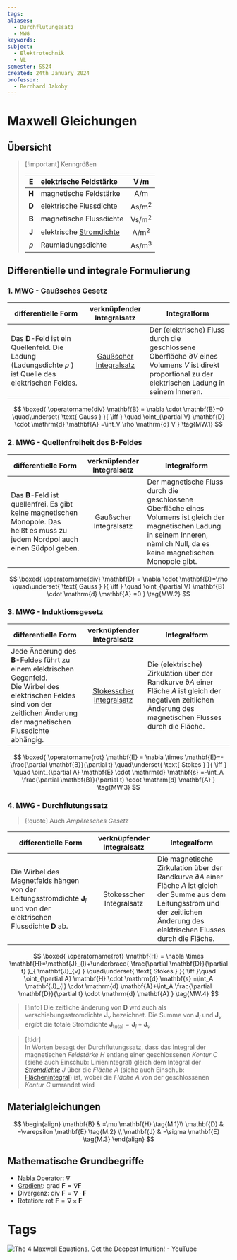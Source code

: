 ```yaml
---
tags: 
aliases:
  - Durchflutungssatz
  - MWG
keywords: 
subject:
  - Elektrotechnik
  - VL
semester: SS24
created: 24th January 2024
professor:
  - Bernhard Jakoby
---
```

 

# Maxwell Gleichungen

## Übersicht

> [!important] Kenngrößen
>
> | $\mathbf{E}$ | elektrische Feldstärke | $\operatorname{V} / \mathrm{m}$ |
> | :---: | :--- | :---: |
> | $\mathbf{H}$ | magnetische Feldstärke | $\mathrm{A} / \mathrm{m}$ |
> | $\mathbf{D}$ | elektrische Flussdichte | $\mathrm{As} / \mathrm{m}^2$ |
> | $\mathbf{B}$ | magnetische Flussdichte | $\mathrm{Vs} / \mathrm{m}^2$ |
> | $\mathbf{J}$ | elektrische [Stromdichte](Stromdichte.md) | $\mathrm{A} / \mathrm{m}^2$ |
> | $\rho$ | Raumladungsdichte | $\mathrm{As} / \mathrm{m}^3$ |

## Differentielle und integrale Formulierung

### 1. MWG - Gaußsches Gesetz

| **differentielle Form**                                                                                           |                   **verknüpfender Integralsatz**                    | **Integralform**                                                                                                                                                |
| ----------------------------------------------------------------------------------------------------------------- | :-----------------------------------------------------------------: | --------------------------------------------------------------------------------------------------------------------------------------------------------------- |
| Das $\mathbf{D}$-Feld ist ein Quellenfeld. Die Ladung (Ladungsdichte $\rho$ ) ist Quelle des elektrischen Feldes. | [Gaußscher Integralsatz](../Mathematik/Analysis/Gaußscher%20Integralsatz.md) | Der (elektrische) Fluss durch die geschlossene Oberfläche $\partial V$ eines Volumens $V$ ist direkt proportional zu der elektrischen Ladung in seinem Inneren. |

$$
\boxed{ \operatorname{div} \mathbf{B} = \nabla \cdot \mathbf{B}=0
\quad\underset{ \text{ Gauss } }{ \iff } \quad 
\oint_{\partial V} \mathbf{D} \cdot \mathrm{d} \mathbf{A} =\int_V \rho \mathrm{d} V } \tag{MW.1}
$$

### 2. MWG - Quellenfreiheit des B-Feldes

| **differentielle Form**                                                                                                                 | **verknüpfender Integralsatz** | **Integralform**                                                                                                                                                                   |
| --------------------------------------------------------------------------------------------------------------------------------------- | :----------------------------: | ---------------------------------------------------------------------------------------------------------------------------------------------------------------------------------- |
| Das $\mathbf{B}$-Feld ist quellenfrei. Es gibt keine magnetischen Monopole. Das heißt es muss zu jedem Nordpol auch einen Südpol geben. |     Gaußscher Integralsatz     | Der magnetische Fluss durch die geschlossene Oberfläche eines Volumens ist gleich der magnetischen Ladung in seinem Inneren, nämlich Null, da es keine magnetischen Monopole gibt. |

$$
\boxed{ \operatorname{div} \mathbf{D} = \nabla \cdot \mathbf{D}=\rho
\quad\underset{ \text{ Gauss } }{ \iff } \quad 
\oint_{\partial V} \mathbf{B} \cdot \mathrm{d} \mathbf{A} =0 } \tag{MW.2}
$$

### 3. MWG - Induktionsgesetz

| **differentielle Form**                                                                                                                                                                    |                     **verknüpfender Integralsatz**                      | **Integralform**                                                                                                                                                       |
| ------------------------------------------------------------------------------------------------------------------------------------------------------------------------------------------ | :---------------------------------------------------------------------: | ---------------------------------------------------------------------------------------------------------------------------------------------------------------------- |
| Jede Änderung des $\mathbf{B}$-Feldes führt zu einem elektrischen Gegenfeld.<br>Die Wirbel des elektrischen Feldes sind von der zeitlichen Änderung der magnetischen Flussdichte abhängig. | [Stokesscher Integralsatz](../Mathematik/Stokesscher%20Integralsatz.md) | Die (elektrische) Zirkulation über der Randkurve $\partial A$ einer Fläche $A$ ist gleich der negativen zeitlichen Änderung des magnetischen Flusses durch die Fläche. |

$$
\boxed{ \operatorname{rot} \mathbf{E} = \nabla \times \mathbf{E}=-\frac{\partial \mathbf{B}}{\partial t}
\quad\underset{ \text{ Stokes } }{ \iff } \quad 
\oint_{\partial A} \mathbf{E} \cdot \mathrm{d} \mathbf{s} =-\int_A \frac{\partial \mathbf{B}}{\partial t} \cdot \mathrm{d} \mathbf{A} } \tag{MW.3}
$$

### 4. MWG - Durchflutungssatz

> [!quote] Auch *Ampèresches Gesetz*

| **differentielle Form**                                                                                                               | **verknüpfender Integralsatz** | **Integralform**                                                                                                                                                                               |
| ------------------------------------------------------------------------------------------------------------------------------------- | :----------------------------: | ---------------------------------------------------------------------------------------------------------------------------------------------------------------------------------------------- |
| Die Wirbel des Magnetfelds hängen von der Leitungsstromdichte $\mathbf{J}_{l}$ und von der elektrischen Flussdichte $\mathbf{D}$ ab.  |    Stokesscher Integralsatz    | Die magnetische Zirkulation über der Randkurve $\partial A$ einer Fläche $A$ ist gleich der Summe aus dem Leitungsstrom und der zeitlichen Änderung des elektrischen Flusses durch die Fläche. |

$$
\boxed{ \operatorname{rot} \mathbf{H} = \nabla \times \mathbf{H}=\mathbf{J}_{l}+\underbrace{ \frac{\partial \mathbf{D}}{\partial t} }_{ \mathbf{J}_{v} }
\quad\underset{ \text{ Stokes } }{ \iff }\quad
\oint_{\partial A} \mathbf{H} \cdot \mathrm{d} \mathbf{s} =\int_A \mathbf{J}_{l} \cdot \mathrm{d} \mathbf{A}+\int_A \frac{\partial \mathbf{D}}{\partial t} \cdot \mathrm{d} \mathbf{A} } \tag{MW.4}
$$

> [!info] Die zeitliche änderung von $\mathbf{D}$ wrd auch als verschiebungsstromdichte $\mathbf{J}_{v}$ bezeichnet. 
> Die Summe von $\mathbf{J}_{l}$ und $\mathbf{J}_{v}$ ergibt die totale Stromdichte $\mathbf{J}_{\text{total}}=\mathbf{J}_{l}+\mathbf{J}_{v}$ 

> [!tldr]  
> In Worten besagt der Durchflutungssatz, dass das Integral der magnetischen *Feldstärke* $H$ entlang einer geschlossenen *Kontur* $C$ (siehe auch Einschub: Linienintegral) gleich dem Integral der *[Stromdichte](Stromdichte.md)* $J$ über die *Fläche* $A$ (siehe auch Einschub: [Flächenintegral](Flächenintegral.md)) ist, wobei die *Fläche* $A$ von der geschlossenen *Kontur* $C$ umrandet wird

## Materialgleichungen

$$
\begin{align}
\mathbf{B} & =\mu \mathbf{H} \tag{M.1}\\
\mathbf{D} & =\varepsilon \mathbf{E} \tag{M.2} \\
\mathbf{J} & =\sigma \mathbf{E} \tag{M.3}
\end{align}
$$

## Mathematische Grundbegriffe

- [Nabla Operator](../Mathematik/Analysis/Nabla%20Operator.md): $\nabla$
- [Gradient](../Mathematik/Analysis/Gradient.md): $\operatorname{grad} \,\mathbf{F} = \nabla \mathbf{F}$
- Divergenz: $\operatorname{div}\, \mathbf{F} = \nabla \cdot\mathbf{F}$
- Rotation: $\operatorname{rot}\, \mathbf{F} = \nabla \times \mathbf{F}$

# Tags


![The 4 Maxwell Equations. Get the Deepest Intuition! - YouTube](https://www.youtube.com/watch?v=hJD8ywGrXks)